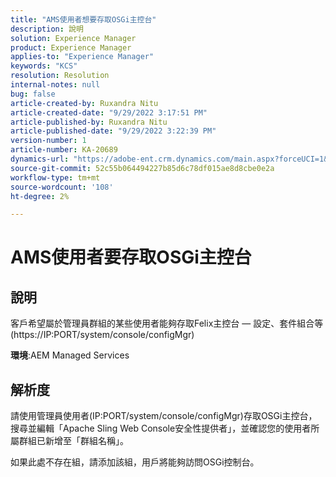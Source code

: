 ```yaml
---
title: "AMS使用者想要存取OSGi主控台"
description: 說明
solution: Experience Manager
product: Experience Manager
applies-to: "Experience Manager"
keywords: "KCS"
resolution: Resolution
internal-notes: null
bug: false
article-created-by: Ruxandra Nitu
article-created-date: "9/29/2022 3:17:51 PM"
article-published-by: Ruxandra Nitu
article-published-date: "9/29/2022 3:22:39 PM"
version-number: 1
article-number: KA-20689
dynamics-url: "https://adobe-ent.crm.dynamics.com/main.aspx?forceUCI=1&pagetype=entityrecord&etn=knowledgearticle&id=0aa2b2da-0940-ed11-9db1-0022480867fb"
source-git-commit: 52c55b064494227b85d6c78df015ae8d8cbe0e2a
workflow-type: tm+mt
source-wordcount: '108'
ht-degree: 2%

---
```


# AMS使用者要存取OSGi主控台

## 說明


客戶希望屬於管理員群組的某些使用者能夠存取Felix主控台 — 設定、套件組合等(https://IP:PORT/system/console/configMgr)



<b>環境</b>:AEM Managed Services


## 解析度


請使用管理員使用者(IP:PORT/system/console/configMgr)存取OSGi主控台，搜尋並編輯「Apache Sling Web Console安全性提供者」，並確認您的使用者所屬群組已新增至「群組名稱」。

如果此處不存在組，請添加該組，用戶將能夠訪問OSGi控制台。
